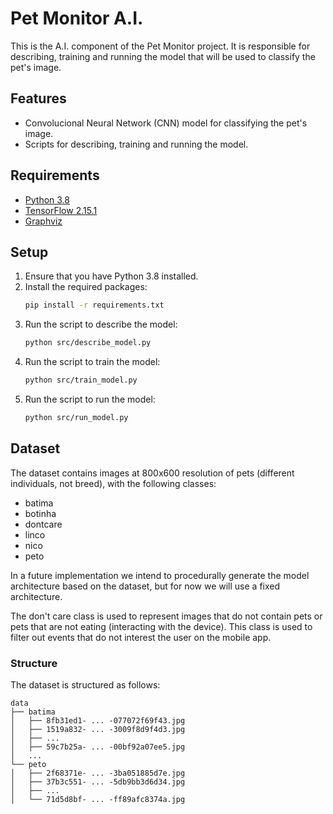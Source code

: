 # Pet Monitor A.I.

This is the A.I. component of the Pet Monitor project. It is responsible for describing, training and running the model that will be used to classify the pet's image.

## Features

- Convolucional Neural Network (CNN) model for classifying the pet's image.
- Scripts for describing, training and running the model.

## Requirements

- [Python 3.8](https://www.python.org/downloads/release/python-380/)
- [TensorFlow 2.15.1](https://www.tensorflow.org/install)
- [Graphviz](https://graphviz.gitlab.io/download/)

## Setup

1. Ensure that you have Python 3.8 installed.
2. Install the required packages:
    ```bash
    pip install -r requirements.txt
    ```
3. Run the script to describe the model:
    ```bash
    python src/describe_model.py
    ```
4. Run the script to train the model:
    ```bash
    python src/train_model.py
    ```
5. Run the script to run the model:
    ```bash
    python src/run_model.py
    ```

## Dataset

The dataset contains images at 800x600 resolution of pets (different individuals, not breed), with the following classes:

- batima
- botinha
- dontcare
- linco
- nico
- peto

In a future implementation we intend to procedurally generate the model architecture based on the dataset, but for now we will use a fixed architecture.

The don't care class is used to represent images that do not contain pets or pets that are not eating (interacting with the device).
This class is used to filter out events that do not interest the user on the mobile app.

### Structure

The dataset is structured as follows:

```
data
├── batima
│   ├── 8fb31ed1- ... -077072f69f43.jpg
│   ├── 1519a832- ... -3009f8d9f4d3.jpg
│   ├── ...
│   ├── 59c7b25a- ... -00bf92a07ee5.jpg
│   ...
└── peto
│   ├── 2f68371e- ... -3ba051885d7e.jpg
│   ├── 37b3c551- ... -5db9bb3d6d34.jpg
│   ├── ...
│   └── 71d5d8bf- ... -ff89afc8374a.jpg
```



